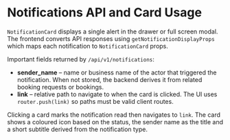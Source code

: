 # Notifications API and Card Usage

`NotificationCard` displays a single alert in the drawer or full screen modal. The
frontend converts API responses using `getNotificationDisplayProps` which maps
each notification to `NotificationCard` props.

Important fields returned by `/api/v1/notifications`:

- **sender_name** – name or business name of the actor that triggered the
  notification. When not stored, the backend derives it from related booking
  requests or bookings.
- **link** – relative path to navigate to when the card is clicked. The UI uses
  `router.push(link)` so paths must be valid client routes.

Clicking a card marks the notification read then navigates to `link`. The card
shows a coloured icon based on the status, the sender name as the title and a
short subtitle derived from the notification type.
